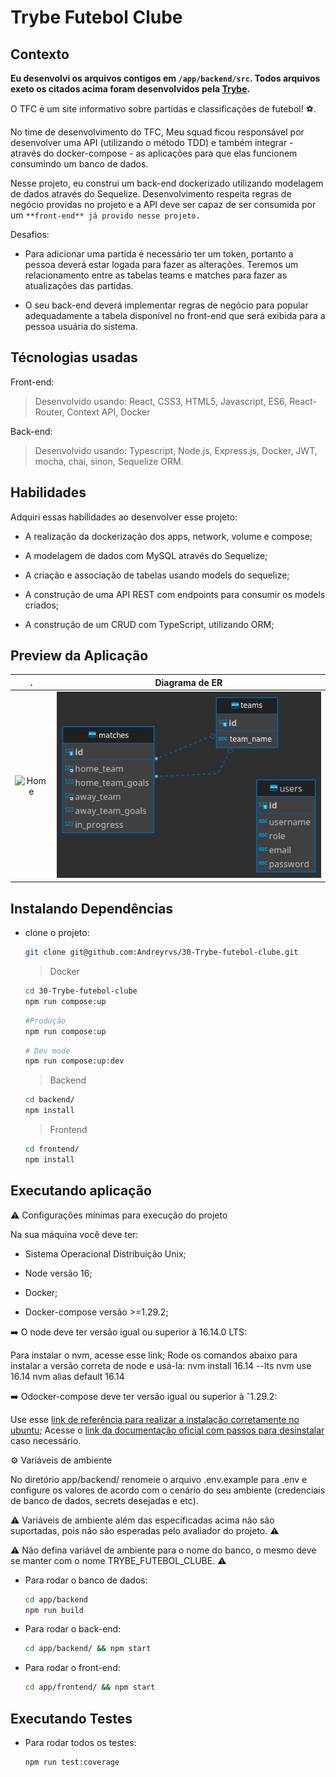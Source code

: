 # Trybe Futebol Clube

## Contexto

**Eu desenvolvi os arquivos contigos em `/app/backend/src`.
Todos arquivos exeto os citados acima foram desenvolvidos pela [Trybe](https://www.betrybe.com/).**

O TFC é um site informativo sobre partidas e classificações de futebol! :soccer:.

No time de desenvolvimento do TFC, Meu squad ficou responsável por desenvolver uma API (utilizando o método TDD) e também integrar - através do docker-compose - as aplicações para que elas funcionem consumindo um banco de dados.

Nesse projeto, eu construi um back-end dockerizado utilizando modelagem de dados através do Sequelize. Desenvolvimento respeita regras de negócio providas no projeto e a API deve ser capaz de ser consumida por um `**front-end** já provido nesse projeto.`

Desafios:

- Para adicionar uma partida é necessário ter um token, portanto a pessoa deverá estar logada para fazer as alterações. Teremos um relacionamento entre as tabelas teams e matches para fazer as atualizações das partidas.

- O seu back-end deverá implementar regras de negócio para popular adequadamente a tabela disponível no front-end que será exibida para a pessoa usuária do sistema.

## Técnologias usadas

Front-end:
> Desenvolvido usando: React, CSS3, HTML5, Javascript, ES6, React-Router, Context API, Docker

Back-end:
> Desenvolvido usando: Typescript, Node.js, Express.js, Docker, JWT, mocha, chai, sinon, Sequelize ORM.

## Habilidades

Adquiri essas habilidades ao desenvolver esse projeto:

- A realização da dockerização dos apps, network, volume e compose;

- A modelagem de dados com MySQL através do Sequelize;

- A criação e associação de tabelas usando models do sequelize;

- A construção de uma API REST com endpoints para consumir os models criados;

- A construção de um CRUD com TypeScript, utilizando ORM;

## Preview da Aplicação

| . | Diagrama de ER|
| :---: | :---: |
| ![Home](./aplicacao-) | ![Home](./aplicacao-diagram-er.png) |

## Instalando Dependências

- clone o projeto:

  ```bash
  git clone git@github.com:Andreyrvs/30-Trybe-futebol-clube.git
  ```

  > Docker

    ```bash
    cd 30-Trybe-futebol-clube
    npm run compose:up
    ```

    ```bash
    #Produção
    npm run compose:up
    ```

    ```bash
    # Dev mode
    npm run compose:up:dev
    ```

  > Backend

  ```bash
  cd backend/ 
  npm install
  ```

  > Frontend

  ```bash
  cd frontend/
  npm install
  ```

## Executando aplicação

:warning: Configurações mínimas para execução do projeto

Na sua máquina você deve ter:

- Sistema Operacional Distribuição Unix;

- Node versão 16;

- Docker;

- Docker-compose versão >=1.29.2;

:arrow_right: O node deve ter versão igual ou superior à 16.14.0 LTS:

Para instalar o nvm, acesse esse link;
Rode os comandos abaixo para instalar a versão correta de node e usá-la:
nvm install 16.14 --lts
nvm use 16.14
nvm alias default 16.14

:arrow_right: Odocker-compose deve ter versão igual ou superior à ˆ1.29.2:

Use esse [link de referência para realizar a instalação corretamente no ubuntu](https://docs.docker.com/compose/);
Acesse o [link da documentação oficial com passos para desinstalar](https://docs.docker.com/compose/install/#uninstallation) caso necessário.

:gear: Variáveis de ambiente

No diretório app/backend/ renomeie o arquivo .env.example para .env e configure os valores de acordo com o cenário do seu ambiente (credenciais de banco de dados, secrets desejadas e etc).

:warning: Variáveis de ambiente além das especificadas acima não são suportadas, pois não são esperadas pelo avaliador do projeto. :warning:

:warning: Não defina variável de ambiente para o nome do banco, o mesmo deve se manter com o nome TRYBE_FUTEBOL_CLUBE. :warning:

- Para rodar o banco de dados:

  ```bash
  cd app/backend
  npm run build
  ```

- Para rodar o back-end:

  ```bash
  cd app/backend/ && npm start
  ```

- Para rodar o front-end:

  ```bash
  cd app/frontend/ && npm start
  ```

## Executando Testes

- Para rodar todos os testes:

  ```bash
  npm run test:coverage
  ```
